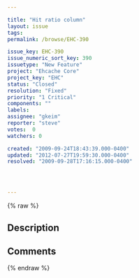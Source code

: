 ```yaml
---

title: "Hit ratio column"
layout: issue
tags: 
permalink: /browse/EHC-390

issue_key: EHC-390
issue_numeric_sort_key: 390
issuetype: "New Feature"
project: "Ehcache Core"
project_key: "EHC"
status: "Closed"
resolution: "Fixed"
priority: "1 Critical"
components: ""
labels: 
assignee: "gkeim"
reporter: "steve"
votes:  0
watchers: 0

created: "2009-09-24T18:43:39.000-0400"
updated: "2012-07-27T19:59:30.000-0400"
resolved: "2009-09-28T17:16:15.000-0400"




---
```


{% raw %}

## Description

<div markdown="1" class="description">



</div>

## Comments



{% endraw %}
